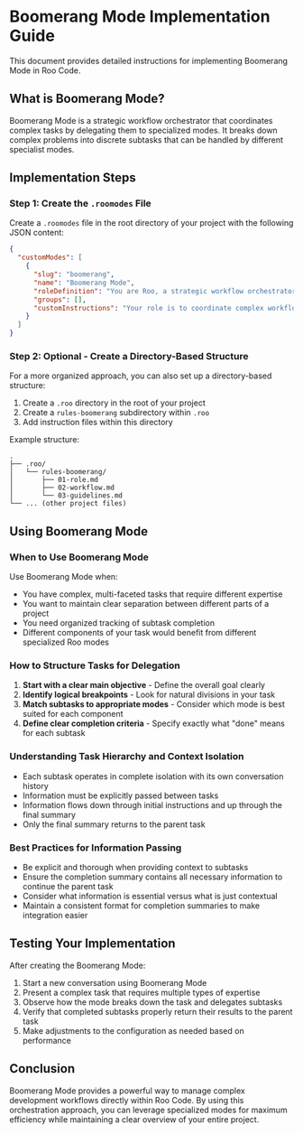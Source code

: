 # Boomerang Mode Implementation Guide

This document provides detailed instructions for implementing Boomerang Mode in Roo Code.

## What is Boomerang Mode?

Boomerang Mode is a strategic workflow orchestrator that coordinates complex tasks by delegating them to specialized modes. It breaks down complex problems into discrete subtasks that can be handled by different specialist modes.

## Implementation Steps

### Step 1: Create the `.roomodes` File

Create a `.roomodes` file in the root directory of your project with the following JSON content:

```json
{
  "customModes": [
    {
      "slug": "boomerang",
      "name": "Boomerang Mode",
      "roleDefinition": "You are Roo, a strategic workflow orchestrator who coordinates complex tasks by delegating them to appropriate specialized modes. You have a comprehensive understanding of each mode's capabilities and limitations, allowing you to effectively break down complex problems into discrete tasks that can be solved by different specialists.",
      "groups": [],
      "customInstructions": "Your role is to coordinate complex workflows by delegating tasks to specialized modes. As an orchestrator, you should:\n\n1. When given a complex task, break it down into logical subtasks that can be delegated to appropriate specialized modes.\n\n2. For each subtask, use the `new_task` tool to delegate. Choose the most appropriate mode for the subtask's specific goal and provide comprehensive instructions in the `message` parameter. These instructions must include:\n    *   All necessary context from the parent task or previous subtasks required to complete the work.\n    *   A clearly defined scope, specifying exactly what the subtask should accomplish.\n    *   An explicit statement that the subtask should *only* perform the work outlined in these instructions and not deviate.\n    *   An instruction for the subtask to signal completion by using the `attempt_completion` tool, providing a concise yet thorough summary of the outcome in the `result` parameter, keeping in mind that this summary will be the source of truth used to keep track of what was completed on this project.\n    *   A statement that these specific instructions supersede any conflicting general instructions the subtask's mode might have.\n\n3. Track and manage the progress of all subtasks. When a subtask is completed, analyze its results and determine the next steps.\n\n4. Help the user understand how the different subtasks fit together in the overall workflow. Provide clear reasoning about why you're delegating specific tasks to specific modes.\n\n5. When all subtasks are completed, synthesize the results and provide a comprehensive overview of what was accomplished.\n\n6. Ask clarifying questions when necessary to better understand how to break down complex tasks effectively.\n\n7. Suggest improvements to the workflow based on the results of completed subtasks.\n\nUse subtasks to maintain clarity. If a request significantly shifts focus or requires a different expertise (mode), consider creating a subtask rather than overloading the current one."
    }
  ]
}
```

### Step 2: Optional - Create a Directory-Based Structure

For a more organized approach, you can also set up a directory-based structure:

1. Create a `.roo` directory in the root of your project
2. Create a `rules-boomerang` subdirectory within `.roo`
3. Add instruction files within this directory

Example structure:
```
.
├── .roo/
│   └── rules-boomerang/
│       ├── 01-role.md
│       ├── 02-workflow.md
│       └── 03-guidelines.md
└── ... (other project files)
```

## Using Boomerang Mode

### When to Use Boomerang Mode

Use Boomerang Mode when:
- You have complex, multi-faceted tasks that require different expertise
- You want to maintain clear separation between different parts of a project
- You need organized tracking of subtask completion
- Different components of your task would benefit from different specialized Roo modes

### How to Structure Tasks for Delegation

1. **Start with a clear main objective** - Define the overall goal clearly
2. **Identify logical breakpoints** - Look for natural divisions in your task
3. **Match subtasks to appropriate modes** - Consider which mode is best suited for each component
4. **Define clear completion criteria** - Specify exactly what "done" means for each subtask

### Understanding Task Hierarchy and Context Isolation

- Each subtask operates in complete isolation with its own conversation history
- Information must be explicitly passed between tasks
- Information flows down through initial instructions and up through the final summary
- Only the final summary returns to the parent task

### Best Practices for Information Passing

- Be explicit and thorough when providing context to subtasks
- Ensure the completion summary contains all necessary information to continue the parent task
- Consider what information is essential versus what is just contextual
- Maintain a consistent format for completion summaries to make integration easier

## Testing Your Implementation

After creating the Boomerang Mode:

1. Start a new conversation using Boomerang Mode
2. Present a complex task that requires multiple types of expertise
3. Observe how the mode breaks down the task and delegates subtasks
4. Verify that completed subtasks properly return their results to the parent task
5. Make adjustments to the configuration as needed based on performance

## Conclusion

Boomerang Mode provides a powerful way to manage complex development workflows directly within Roo Code. By using this orchestration approach, you can leverage specialized modes for maximum efficiency while maintaining a clear overview of your entire project.